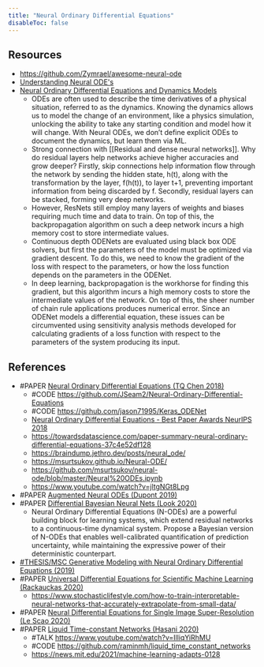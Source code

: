 ```yaml
---
title: "Neural Ordinary Differential Equations"
disableToc: false 
---
```


## Resources
- https://github.com/Zymrael/awesome-neural-ode
- [Understanding Neural ODE's](https://jontysinai.github.io/jekyll/update/2019/01/18/understanding-neural-odes.html)
- [Neural Ordinary Differential Equations and Dynamics Models](https://medium.com/@ml.at.berkeley/neural-ordinary-differential-equations-and-dynamics-models-1a4277fbb80)
	- ODEs are often used to describe the time derivatives of a physical situation, referred to as the dynamics. Knowing the dynamics allows us to model the change of an environment, like a physics simulation, unlocking the ability to take any starting condition and model how it will change. With Neural ODEs, we don’t define explicit ODEs to document the dynamics, but learn them via ML.
	- Strong connection with [[Residual and dense neural networks]]. Why do residual layers help networks achieve higher accuracies and grow deeper? Firstly, skip connections help information flow through the network by sending the hidden state, h(t), along with the transformation by the layer, f(h(t)), to layer t+1, preventing important information from being discarded by f. Secondly, residual layers can be stacked, forming very deep networks.
	- However, ResNets still employ many layers of weights and biases requiring much time and data to train. On top of this, the backpropagation algorithm on such a deep network incurs a high memory cost to store intermediate values.
	- Continuous depth ODENets are evaluated using black box ODE solvers, but first the parameters of the model must be optimized via gradient descent. To do this, we need to know the gradient of the loss with respect to the parameters, or how the loss function depends on the parameters in the ODENet.
	- In deep learning, backpropagation is the workhorse for finding this gradient, but this algorithm incurs a high memory costs to store the intermediate values of the network. On top of this, the sheer number of chain rule applications produces numerical error. Since an ODENet models a differential equation, these issues can be circumvented using sensitivity analysis methods developed for calculating gradients of a loss function with respect to the parameters of the system producing its input.


## References
- #PAPER [Neural Ordinary Differential Equations (TQ Chen 2018)](https://arxiv.org/abs/1806.07366)
	- #CODE https://github.com/JSeam2/Neural-Ordinary-Differential-Equations
	- #CODE https://github.com/jason71995/Keras_ODENet
	- [Neural Ordinary Differential Equations - Best Paper Awards NeurIPS 2018](https://www.youtube.com/watch?v=V6nGT0Gakyg)
	- https://towardsdatascience.com/paper-summary-neural-ordinary-differential-equations-37c4e52df128
	- https://braindump.jethro.dev/posts/neural_ode/
	- https://msurtsukov.github.io/Neural-ODE/
	- https://github.com/msurtsukov/neural-ode/blob/master/Neural%20ODEs.ipynb
	- https://www.youtube.com/watch?v=jltgNGt8Lpg
- #PAPER [Augmented Neural ODEs (Dupont 2019)](https://arxiv.org/abs/1904.01681)
- #PAPER [Differential Bayesian Neural Nets (Look 2020)](https://arxiv.org/abs/1912.00796)
	- Neural Ordinary Differential Equations (N-ODEs) are a powerful building block for learning systems, which extend residual networks to a continuous-time dynamical system. Propose a Bayesian version of N-ODEs that enables well-calibrated quantification of prediction uncertainty, while maintaining the expressive power of their deterministic counterpart.
- [#THESIS/MSC Generative Modeling with Neural Ordinary Differential Equations (2019)](https://uwspace.uwaterloo.ca/bitstream/handle/10012/15354/Dockhorn_Tim.pdf)
- #PAPER [Universal Differential Equations for Scientific Machine Learning (Rackauckas 2020)](https://arxiv.org/abs/2001.04385)
	- https://www.stochasticlifestyle.com/how-to-train-interpretable-neural-networks-that-accurately-extrapolate-from-small-data/
- #PAPER [Neural Differential Equations for Single Image Super-Resolution (Le Scao 2020)](https://arxiv.org/pdf/2005.00865)
- #PAPER [Liquid Time-constant Networks (Hasani 2020)](https://arxiv.org/abs/2006.04439)
	- #TALK https://www.youtube.com/watch?v=IlliqYiRhMU
	- #CODE https://github.com/raminmh/liquid_time_constant_networks
	- https://news.mit.edu/2021/machine-learning-adapts-0128
